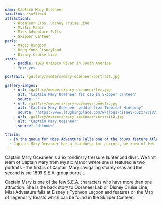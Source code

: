 ```yaml
---
name: Captain Mary Oceaneer
sea-link: confirmed
attractions:
    - Oceaneer Labs, Disney Cruise Line
    - Mystic Manor
    - Miss Adventure Falls
    - Skipper Canteen
parks:
    - Magic Kingdom
    - Hong Kong Disneyland
    - Disney Cruise Line
stats:
    - paddle: 1899 Orinoco River in South America
    - fez: yes

portrait: /gallery/members/mary-oceaneer/portrait.jpg

gallery-images:
    - url: /gallery/members/mary-oceaneer/fez.jpg
      alt: "Captain Mary Oceaneer fez cap in Skipper Canteen"
      source: ""
    - url: /gallery/members/mary-oceaneer/paddle.jpg
      alt: "Captain Mary Oceaneer paddle from Tropical Hideaway"
      source: "https://www.laughingplace.com/w/blogs/disney-buzz/2018/12/19/imagineer-says-disneylands-tropical-hideaway-contains-clues-for-future-attractions/"
    - url: /gallery/members/mary-oceaneer/portrait2.jpg
      alt: "Captain Mary Oceaneer"
      source: "Unknown"

trivia:
  - In the queue for Miss Adventure Falls one of the bouys feature Atlantan writing, which could possibly be a link between S.E.A. and the Disney Film Atlantis: The Lost Empire
  - Captain Mary Oceaneer has a foundness for parrots, we know of two - Salty and Duncan.
---
```


Captain Mary Oceaneer is a extrondinary treasure hunter and diver. We first learn of Captain Mary from Mystic Manor where she is featured in two portraits - the first is of Captain Mary navigating stormy seas and the second is the 1899 S.E.A. group portrait.

Captain Mary is one of the few S.E.A. characters who have more than one attraction. She is the back story to Oceaneer Lab on Disney Cruise Line, Miss Adventure falls at Disney's Typhoon Lagoon and features on the Map of Legendary Beasts which can be found in the Skipper Canteen.

